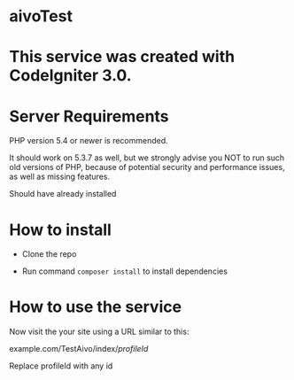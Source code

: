 # aivoTest

# This service was created with CodeIgniter 3.0.

# Server Requirements

PHP version 5.4 or newer is recommended.

It should work on 5.3.7 as well, but we strongly advise you NOT to run such old versions of PHP, because of potential security and performance issues, as well as missing features.

Should have already installed

# How to install #

* Clone the repo

* Run command ``` composer install ``` to install dependencies


# How to use the service #

Now visit the your site using a URL similar to this:

example.com/TestAivo/index/*profileId*

Replace profileId with any id
